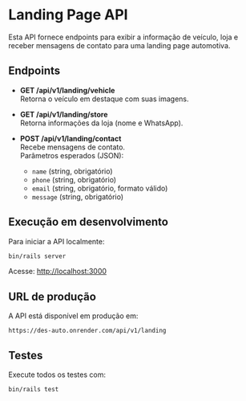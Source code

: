 # Landing Page API

Esta API fornece endpoints para exibir a informação de veículo, loja e receber mensagens de contato para uma landing page automotiva.

## Endpoints

- **GET /api/v1/landing/vehicle**  
  Retorna o veículo em destaque com suas imagens.

- **GET /api/v1/landing/store**  
  Retorna informações da loja (nome e WhatsApp).

- **POST /api/v1/landing/contact**  
  Recebe mensagens de contato.  
  Parâmetros esperados (JSON):  
  - `name` (string, obrigatório)
  - `phone` (string, obrigatório)
  - `email` (string, obrigatório, formato válido)
  - `message` (string, obrigatório)

## Execução em desenvolvimento

Para iniciar a API localmente:

```sh
bin/rails server
```

Acesse: [http://localhost:3000](http://localhost:3000)

## URL de produção

A API está disponível em produção em:

```
https://des-auto.onrender.com/api/v1/landing
```

## Testes

Execute todos os testes com:

```sh
bin/rails test
```
